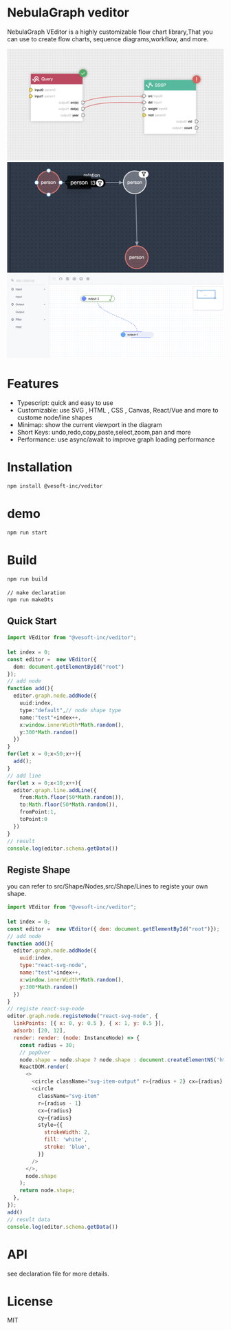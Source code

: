 # NebulaGraph veditor
NebulaGraph VEditor is a highly customizable flow chart library,That you can use to create flow charts, sequence diagrams,workflow, and more.

![](./snapshot2.png)
![](./snapshot1.png)
![](./snapshot.png)

# Features
- Typescript: quick and easy to use
- Customizable: use SVG , HTML , CSS , Canvas, React/Vue and more to custome node/line shapes
- Minimap: show the current viewport in the diagram
- Short Keys: undo,redo,copy,paste,select,zoom,pan and more
- Performance: use async/await to improve graph loading performance
 
# Installation
```
npm install @vesoft-inc/veditor

```

# demo
```
npm run start
```

# Build
```
npm run build

// make declaration
npm run makeDts
```

## Quick Start
```typescript
import VEditor from "@vesoft-inc/veditor";

let index = 0;
const editor =  new VEditor({ 
  dom: document.getElementById("root")
});
// add node
function add(){
  editor.graph.node.addNode({
    uuid:index,
    type:"default",// node shape type
    name:"test"+index++,
    x:window.innerWidth*Math.random(),
    y:300*Math.random()
  })
}
for(let x = 0;x<50;x++){
  add();
}
// add line
for(let x = 0;x<10;x++){
  editor.graph.line.addLine({
    from:Math.floor(50*Math.random()),
    to:Math.floor(50*Math.random()),
    fromPoint:1,
    toPoint:0
  })
}
// result
console.log(editor.schema.getData())
```

## Registe Shape
you can refer to src/Shape/Nodes,src/Shape/Lines to registe your own shape.

```javascript
import VEditor from "@vesoft-inc/veditor";

let index = 0;
const editor =  new VEditor({ dom: document.getElementById("root")});
// add node
function add(){
  editor.graph.node.addNode({
    uuid:index,
    type:"react-svg-node",
    name:"test"+index++,
    x:window.innerWidth*Math.random(),
    y:300*Math.random()
  })
} 
// registe react-svg-node
editor.graph.node.registeNode("react-svg-node", {
  linkPoints: [{ x: 0, y: 0.5 }, { x: 1, y: 0.5 }],
  adsorb: [20, 12],
  render: render: (node: InstanceNode) => {
    const radius = 30;
    // popOver
    node.shape = node.shape ? node.shape : document.createElementNS('http://www.w3.org/2000/svg', 'g');
    ReactDOM.render(
      <>
        <circle className="svg-item-output" r={radius + 2} cx={radius} cy={radius} />
        <circle
          className="svg-item"
          r={radius - 1}
          cx={radius}
          cy={radius}
          style={{
            strokeWidth: 2,
            fill: 'white',
            stroke: 'blue',
          }}
        />
      </>,
      node.shape
    );
    return node.shape;
  },
});
add()
// result data
console.log(editor.schema.getData())
```

# API 
see declaration file for more details.

# License
MIT